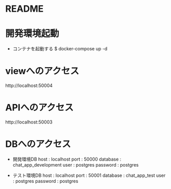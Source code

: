 # README

# 開発環境起動
* コンテナを起動する
$ docker-compose up -d

# viewへのアクセス
http://localhost:50004

# APIへのアクセス
http://localhost:50003

# DBへのアクセス
* 開発環境DB
host     : localhost
port     : 50000
database : chat_app_development
user     : postgres
password : postgres

* テスト環境DB
host     : localhost
port     : 50001
database : chat_app_test
user     : postgres
password : postgres
